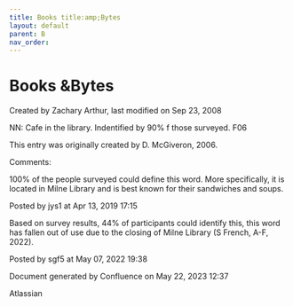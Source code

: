 ```yaml
---
title: Books title:amp;Bytes
layout: default
parent: B
nav_order:
---
```


# Books &amp;Bytes

Created by  Zachary Arthur, last modified on Sep 23, 2008

NN: Cafe in the library. Indentified by 90% f those surveyed. F06 

This entry was originally created by D. McGiveron, 2006.

Comments:

100% of the people surveyed could define this word. More specifically, it is located in Milne Library and is best known for their sandwiches and soups. 

Posted by jys1 at Apr 13, 2019 17:15

Based on survey results, 44% of participants could identify this, this word has fallen out of use due to the closing of Milne Library (S French, A-F, 2022).

Posted by sgf5 at May 07, 2022 19:38

Document generated by Confluence on May 22, 2023 12:37

Atlassian

